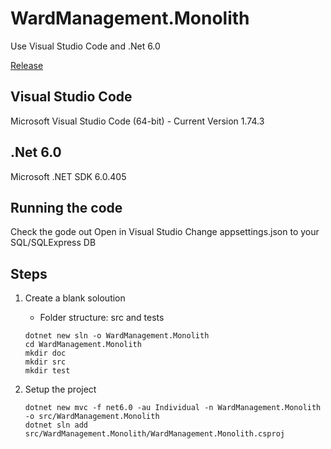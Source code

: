 # WardManagement.Monolith
 Use Visual Studio Code and .Net 6.0
 
 [Release](doc/RELEASE.md)

## Visual Studio Code
 Microsoft Visual Studio Code (64-bit) - Current
 Version 1.74.3

## .Net 6.0
 Microsoft .NET SDK 6.0.405

## Running the code
 Check the gode out
 Open in Visual Studio
 Change appsettings.json to your SQL/SQLExpress DB

 ## Steps

 1. Create a blank soloution
    - Folder structure: src and tests
    ```
    dotnet new sln -o WardManagement.Monolith
    cd WardManagement.Monolith
    mkdir doc
    mkdir src
    mkdir test
    ```  
    
 2. Setup the project
    ```
    dotnet new mvc -f net6.0 -au Individual -n WardManagement.Monolith -o src/WardManagement.Monolith
    dotnet sln add src/WardManagement.Monolith/WardManagement.Monolith.csproj
    ```

